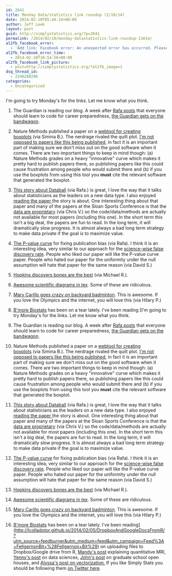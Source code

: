 ```yaml
---
id: 2641
title: Monday data/statistics link roundup (2/10/14)
date: 2014-02-10T05:44:14+00:00
author: Jeff Leek
layout: post
guid: http://simplystatistics.org/?p=2641
permalink: /2014/02/10/monday-datastatistics-link-roundup-11014/
al2fb_facebook_error:
  - 'Add link: Facebook error: An unexpected error has occurred. Please retry your request later.'
al2fb_facebook_error_time:
  - 2014-02-10T10:54:56+00:00
al2fb_facebook_link_picture:
  - post=http://simplystatistics.org/?al2fb_image=1
dsq_thread_id:
  - 2246288296
categories:
  - Uncategorized
---
```

I'm going to try Monday's for the links. Let me know what you think.

  1. The Guardian is reading our blog. A week after [Rafa posts](http://simplystatistics.org/2014/01/29/not-teaching-computing-and-statistics-in-our-public-schools-will-make-upward-mobility-even-harder/) that everyone should learn to code for career preparedness, [the Guardian gets on the bandwagon](http://www.theguardian.com/technology/2014/feb/07/year-of-code-dan-crow-songkick).
  2. Nature Methods published a paper on a [webtool for creating boxplots](http://blogs.nature.com/methagora/2014/01/bring-on-the-box-plots-boxplotr.html/) (via Simina B.). The nerdrage rivaled the quilt plot. [I'm not opposed to papers like this being published](http://simplystatistics.org/2014/01/28/marie-curie-says-stop-hating-on-quilt-plots-already/), in fact it is an important part of making sure we don't miss out on the good software when it comes. There are two important things to keep in mind though: (a) Nature Methods grades on a heavy "innovative" curve which makes it pretty hard to publish papers there, so publishing papers like this could cause frustration among people who would submit there and (b) if you use the boxplots from using this tool you **must** cite the relevant software that generated the boxplot.
  3. [This story about Databall](http://grantland.com/features/expected-value-possession-nba-analytics/) (via Rafa.) is great, I love the way that it talks about statisticians as the leaders on a new data type. I also enjoyed [reading the paper ](http://www.sloansportsconference.com/wp-content/uploads/2014/02/2014_SSAC_Pointwise-Predicting-Points-and-Valuing-Decisions-in-Real-Time.pdf)the story is about. One interesting thing about that paper and many of the papers at the Sloan Sports Conference is that the [data are proprietary](http://regressing.deadspin.com/here-are-this-years-sloan-finalist-papers-and-their-bi-1518317761) (via Chris V.) so the code/data/methods are actually not available for most papers (including this one). In the short term this isn't a big deal, the papers are fun to read. In the long term, it will dramatically slow progress. It is almost always a bad long term strategy to make data private if the goal is to maximize value.
  4. [The P-value curve](http://papers.ssrn.com/sol3/papers.cfm?abstract_id=2377290) for fixing publication bias (via Rafa). I think it is an interesting idea, very similar to our approach for the [science-wise false discovery rate](http://simplystatistics.org/swfdr/). People who liked our paper will like the P-value curve paper. People who hated our paper for the uniformity under the null assumption will hate that paper for the same reason (via David S.)
  5. [Hopkins discovers bones are the best](http://www.theonion.com/video/new-study-shows-that-bones-are-incredibly-cool,35111/) (via Michael R.).
  6. [Awesome scientific diagrams in tex](http://tex.stackexchange.com/questions/158668/nice-scientific-pictures-show-off). Some of these are ridiculous.
  7. [Mary Carillo goes crazy on backyard badminton](https://www.youtube.com/watch?v=cZDn0U0w78k&feature=youtube_gdata_player). This is awesome. If you love the Olympics and the internet, you will love this (via Hilary P.)
  8. [B'more Biostats](http://bmorebiostat.com/) has been on a tear lately. I've been reading [I'm going to try Monday's for the links. Let me know what you think.

  1. The Guardian is reading our blog. A week after [Rafa posts](http://simplystatistics.org/2014/01/29/not-teaching-computing-and-statistics-in-our-public-schools-will-make-upward-mobility-even-harder/) that everyone should learn to code for career preparedness, [the Guardian gets on the bandwagon](http://www.theguardian.com/technology/2014/feb/07/year-of-code-dan-crow-songkick).
  2. Nature Methods published a paper on a [webtool for creating boxplots](http://blogs.nature.com/methagora/2014/01/bring-on-the-box-plots-boxplotr.html/) (via Simina B.). The nerdrage rivaled the quilt plot. [I'm not opposed to papers like this being published](http://simplystatistics.org/2014/01/28/marie-curie-says-stop-hating-on-quilt-plots-already/), in fact it is an important part of making sure we don't miss out on the good software when it comes. There are two important things to keep in mind though: (a) Nature Methods grades on a heavy "innovative" curve which makes it pretty hard to publish papers there, so publishing papers like this could cause frustration among people who would submit there and (b) if you use the boxplots from using this tool you **must** cite the relevant software that generated the boxplot.
  3. [This story about Databall](http://grantland.com/features/expected-value-possession-nba-analytics/) (via Rafa.) is great, I love the way that it talks about statisticians as the leaders on a new data type. I also enjoyed [reading the paper ](http://www.sloansportsconference.com/wp-content/uploads/2014/02/2014_SSAC_Pointwise-Predicting-Points-and-Valuing-Decisions-in-Real-Time.pdf)the story is about. One interesting thing about that paper and many of the papers at the Sloan Sports Conference is that the [data are proprietary](http://regressing.deadspin.com/here-are-this-years-sloan-finalist-papers-and-their-bi-1518317761) (via Chris V.) so the code/data/methods are actually not available for most papers (including this one). In the short term this isn't a big deal, the papers are fun to read. In the long term, it will dramatically slow progress. It is almost always a bad long term strategy to make data private if the goal is to maximize value.
  4. [The P-value curve](http://papers.ssrn.com/sol3/papers.cfm?abstract_id=2377290) for fixing publication bias (via Rafa). I think it is an interesting idea, very similar to our approach for the [science-wise false discovery rate](http://simplystatistics.org/swfdr/). People who liked our paper will like the P-value curve paper. People who hated our paper for the uniformity under the null assumption will hate that paper for the same reason (via David S.)
  5. [Hopkins discovers bones are the best](http://www.theonion.com/video/new-study-shows-that-bones-are-incredibly-cool,35111/) (via Michael R.).
  6. [Awesome scientific diagrams in tex](http://tex.stackexchange.com/questions/158668/nice-scientific-pictures-show-off). Some of these are ridiculous.
  7. [Mary Carillo goes crazy on backyard badminton](https://www.youtube.com/watch?v=cZDn0U0w78k&feature=youtube_gdata_player). This is awesome. If you love the Olympics and the internet, you will love this (via Hilary P.)
  8. [B'more Biostats](http://bmorebiostat.com/) has been on a tear lately. I've been reading](http://lcolladotor.github.io/2014/02/05/DropboxAndGoogleDocsFromR/?utm_source=feedburner&utm_medium=feed&utm_campaign=Feed%3A+FellgernonBit+%28Fellgernon+Bit%29) on uploading files to Dropbox/Google drive from R, [Mandy's post](http://mandymejia.wordpress.com/2014/02/04/what-is-quantitative-mri-and-why-does-it-matter/) explaining quantitative MRI, [Yenny's post](http://yennywebbv.weebly.com/1/post/2014/01/data-sciences.html) on data sciences, [John's post](http://hopstat.wordpress.com/2014/01/31/a-graduate-school-open-house-words-from-a-student/) on graduate school open houses, and [Alyssa's post on vectorization.](http://alyssafrazee.com/vectorization.html) If you like Simply Stats you should be following them [on Twitter here](https://twitter.com/bmorebiostats).